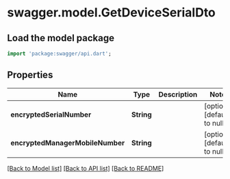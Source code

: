# swagger.model.GetDeviceSerialDto

## Load the model package
```dart
import 'package:swagger/api.dart';
```

## Properties
Name | Type | Description | Notes
------------ | ------------- | ------------- | -------------
**encryptedSerialNumber** | **String** |  | [optional] [default to null]
**encryptedManagerMobileNumber** | **String** |  | [optional] [default to null]

[[Back to Model list]](../README.md#documentation-for-models) [[Back to API list]](../README.md#documentation-for-api-endpoints) [[Back to README]](../README.md)


